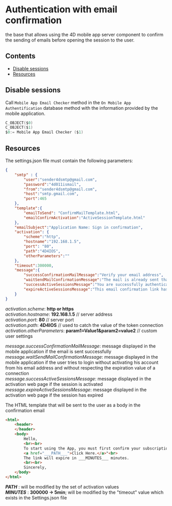 # Authentication with email confirmation

the base that allows using the 4D mobile app server component to confirm the sending of emails before opening the session to the user.

##  Contents ##
- [Disable sessions](#DisableSessions)
- [Resources](#Resources)

## Disable sessions ##

Call `Mobile App Email Checker`  method in the `On Mobile App Authentification` database  method with the information provided by the mobile application.

```swift
C_OBJECT($0)
C_OBJECT($1)
$0:= Mobile App Email Checker ($1)
```

## Resources ##

The settings.json file must contain the following parameters:

```json
{
    "smtp" : {
        "user":"sender4dsmtp@gmail.com",
    	"password":"4d011ismail",
    	"from":"sender4dsmtp@gmail.com",
    	"host":"smtp.gmail.com",
    	"port":465
    },
    "template":{    
		"emailToSend": "ConfirmMailTemplate.html",
    	"emailConfirmActivation":"ActiveSessionTemplate.html"
    },
	"emailSubject":"Application Name: Sign in confirmation",
	"activation": {
        "scheme":"http",
        "hostname":"192.168.1.5",
        "port": "80",
        "path":"4D4IOS",
        "otherParameters":""
	},
	"timeout":300000,
	"message":{
		"successConfirmationMailMessage":"Verify your email address",
		"waitSendMailConfirmationMessage":"The mail is already sent thank you to wait before sending again",
		"successActiveSessionsMessage":"You are successfully authenticated",
		"expireActiveSessionsMessage":"This email confirmation link has expired!"
	}
}

```
*activation.scheme*: **http or https** \
*activation.hostname*: **192.168.1.5** // server address \
*activation.port*: **80** // server port \
*activation.path*: **4D4IOS** // used to catch the value of the token connection \
*activation.otherParameters*: **param1=Value1&param2=value2** // custom user settings 

*message.successConfirmationMailMessage*: message displayed in the mobile application if the email is sent successfully \
*message.waitSendMailConfirmationMessage*: message displayed in the mobile application if the user tries to login without activating his account from his email address and without respecting the expiration value of a connection \
*message.successActiveSessionsMessage*: message displayed in the activation web page if the session is activated \
*message.expireActiveSessionsMessage*: message displayed in the activation web page if the session has expired

The HTML template that will be sent to the user as a body in the confirmation email

```html
<html>
    <header>
    </header>
    <body>
        Hello,
        <br><br>
        To start using the App, you must first confirm your subscription by clicking on the following link: 
        <a href="___PATH___">Click Here.</a>"<br>
        The link will expire in ___MINUTES___ minutes.
        <br><br>
        Sincerely,
    </body>
</html>
```

___PATH___ : will be modified by the set of activation values \
___MINUTES___ : **300000 -> 5min**; will be modified by the "timeout" value which exists in the Settings.json file
